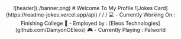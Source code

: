 <div align="center">
![header](./banner.png)
# Welcome To My Profile
![Jokes Card](https://readme-jokes.vercel.app/api)
/
/
/
💻 - Currently Working On : Finishing College
💼 - Employed by : [Eleos Technologies](github.com/DamyonOEleos)
🎮 - Currently Playing : Palworld
</div>
